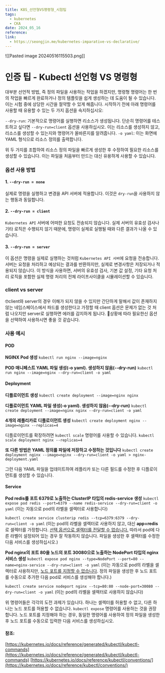 ```yaml
---
title: K8S_선언형VS명령형_시험팁
tags:
  - kubernetes
  - CKA
date: 2024_05_16
reference: 
link:
  - https://seongjin.me/kubernetes-imparative-vs-declarative/
---
```

![[Pasted image 20240516115503.png]]
# 인증 팁 - Kubectl 선언형 VS 명령형

대부분 선언적 방법, 즉 정의 파일을 사용하는 작업을 하겠지만, 명령형 명령어는 한 번의 작업을 빠르게 완료하거나 정의 템플릿을 쉽게 생성하는 데 도움이 될 수 있습니다. 이는 시험 중에 상당한 시간을 절약할 수 있게 해줍니다. 시작하기 전에 아래 명령어를 사용할 때 유용할 수 있는 두 가지 옵션을 숙지하십시오:

`--dry-run`: 기본적으로 명령어를 실행하면 리소스가 생성됩니다. 단순히 명령어를 테스트하고 싶다면 `--dry-run=client` 옵션을 사용하십시오. 이는 리소스를 생성하지 않고, 리소스를 생성할 수 있는지와 명령어가 올바른지를 알려줍니다.
`-o yaml`: 이는 화면에 YAML 형식으로 리소스 정의를 출력합니다.

위 두 가지를 조합하여 리소스 정의 파일을 빠르게 생성한 후 수정하여 필요한 리소스를 생성할 수 있습니다. 이는 파일을 처음부터 만드는 대신 유용하게 사용할 수 있습니다.

### 옵션 사용 방법

#### 1. `--dry-run = none`
실제로 명령을 실행하고 변경을 API 서버에 적용합니다. 이것은 `dry-run`을 사용하지 않는 행동과 동일합니다.

#### 2. `--dry-run = client`

`Kubernetes API` 서버에 어떠한 요청도 전송되지 않습니다.
실제 서버의 유효성 검사나 기타 로직은 수행되지 않기 때문에, 명령이 실제로 실행될 때와 다른 결과가 나올 수 있습니다.

#### 3. `--dry-run = server`

이 옵션은 명령을 실제로 실행하는 것처럼 `Kubernetes API 서버`에 요청을 전송합니다.
서버는 요청을 처리하고 예상되는 결과를 반환하지만, 실제로 변경사항은 저장되거나 적용되지 않습니다.
이 방식을 사용하면, 서버의 유효성 검사, 기본 값 설정, 기타 요청 처리 로직을 포함한 실제 명령 처리의 전체 라이프사이클을 시뮬레이션할 수 있습니다.
### client vs server

🤓client와 server의 경우 이해가 되지 않을 수 있지만 간단하게 말해서 값이 존재하지 않는 네임스페이스에서 파드를 생성한다고 가정할 때 client 옵션은 문제가 없는 것 처럼 나오지만 server로 실행하면 에러를 감지하게 됩니다.
🤗상황에 따라 필요한신 옵션을 선택하여 사용하시면 좋을 것 같습니다.


### 사용 예시
#### POD
**NGINX Pod 생성**
`kubectl run nginx --image=nginx`

**POD 매니페스트 YAML 파일 생성(-o yaml). 생성하지 않음(--dry-run)**
`kubectl run nginx --image=nginx --dry-run=client -o yaml`

#### Deployment
**디플로이먼트 생성**
`kubectl create deployment --image=nginx nginx`

**디플로이먼트 YAML 파일 생성(-o yaml). 생성하지 않음(--dry-run)**
`kubectl create deployment --image=nginx nginx --dry-run=client -o yaml`

**4개의 레플리카로 디플로이먼트 생성**
`kubectl create deployment nginx --image=nginx --replicas=4`

디플로이먼트를 확장하려면 `kubectl scale` 명령어를 사용할 수 있습니다.
`kubectl scale deployment nginx --replicas=4`

**또 다른 방법은 YAML 정의를 파일에 저장하고 수정하는 것입니다**
`kubectl create deployment nginx --image=nginx --dry-run=client -o yaml > nginx-deployment.yaml`

그런 다음 YAML 파일을 업데이트하여 레플리카 또는 다른 필드를 수정한 후 디플로이먼트를 생성할 수 있습니다.

#### Service
**Pod redis를 포트 6379로 노출하는 ClusterIP 타입의 redis-service 생성**
`kubectl expose pod redis --port=6379 --name redis-service --dry-run=client -o yaml`
(이는 자동으로 pod의 라벨을 셀렉터로 사용합니다)

`kubectl create service clusterip redis --tcp=6379:6379 --dry-run=client -o yaml` 
(이는 pod의 라벨을 셀렉터로 사용하지 않고, 대신 **app=redis**로 셀렉터를 가정합니다. [선택 옵션으로 셀렉터를 전달할 수 없습니다.](https://github.com/kubernetes/kubernetes/issues/46191) 따라서 pod에 다른 라벨이 설정되어 있는 경우 잘 작동하지 않습니다. 파일을 생성한 후 셀렉터를 수정한 다음 서비스를 생성하십시오.)

**Pod nginx의 포트 80을 노드의 포트 30080으로 노출하는 NodePort 타입의 nginx 서비스 생성**
`kubectl expose pod nginx --type=NodePort --port=80 --name=nginx-service --dry-run=client -o yaml`
(이는 자동으로 pod의 라벨을 셀렉터로 사용하지만, [노드 포트를 지정할 수 없습니다](https://github.com/kubernetes/kubernetes/issues/25478). 정의 파일을 생성한 후 노드 포트를 수동으로 추가한 다음 pod로 서비스를 생성해야 합니다.)

`kubectl create service nodeport nginx --tcp=80:80 --node-port=30080 --dry-run=client -o yaml`
(이는 pod의 라벨을 셀렉터로 사용하지 않습니다)

위 명령어들은 각각의 도전 과제가 있습니다. 하나는 셀렉터를 허용할 수 없고, 다른 하나는 노드 포트를 허용할 수 없습니다. `kubectl expose` 명령어를 사용하는 것을 권장합니다. 노드 포트를 지정해야 하는 경우, 동일한 명령어를 사용하여 정의 파일을 생성한 후 노드 포트를 수동으로 입력한 다음 서비스를 생성하십시오.

#### **참조:**
[https://kubernetes.io/docs/reference/generated/kubectl/kubectl-commands](https://kubernetes.io/docs/reference/generated/kubectl/kubectl-commands)
[https://kubernetes.io/docs/reference/kubectl/conventions/](https://kubernetes.io/docs/reference/kubectl/conventions/)